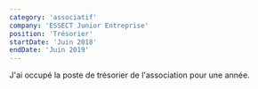```yaml
---
category: 'associatif'
company: 'ESSECT Junior Entreprise'
position: 'Trésorier'
startDate: 'Juin 2018'
endDate: 'Juin 2019'
---
```


J'ai occupé la poste de trésorier de l'association pour une année.